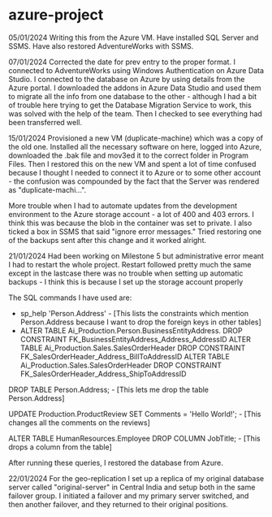 # azure-project

05/01/2024
Writing this from the Azure VM. Have installed SQL Server and SSMS. Have also restored AdventureWorks with SSMS.


07/01/2024
Corrected the date for prev entry to the proper format. I connected to AdventureWorks using Windows Authentication on Azure Data Studio. I connected to the database on Azure by using details from the Azure portal. I downloaded the addons in Azure Data Studio and used them to migrate all the info from one database to the other - although I had a bit of trouble here trying to get the Database Migration Service to work, this was solved with the help of the team. Then I checked to see everything had been transferred well.

15/01/2024
Provisioned a new VM (duplicate-machine) which was a copy of the old one. Installed all the necessary software on here, logged into Azure, downloaded the .bak file and mov3ed it to the correct folder in Program Files. Then I restored this on the new VM and spent a lot of time confused because I thought I needed to connect it to Azure or to some other account - the confusion was compounded by the fact that the Server was rendered as "duplicate-machi...".

More trouble when I had to automate updates from the development environment to the Azure storage account - a lot of 400 and 403 errors. I think this was because the blob in the container was set to private. I also ticked a box in SSMS that said "ignore error messages." Tried restoring one of the backups sent after this change and it worked alright.

21/01/2024
Had been working on Milestone 5 but administrative error meant I had to restart the whole project. Restart followed pretty much the same except in the lastcase there was no trouble when setting up automatic backups - I think this is because I set up the storage account properly

The SQL commands I have used are:
- sp_help 'Person.Address' - [This lists the constraints which mention Person.Address because I want to drop the foreign keys in other tables]
- ALTER TABLE Ai_Production.Person.BusinessEntityAddress.
DROP CONSTRAINT FK_BusinessEntityAddress_Address_AddressID
ALTER TABLE Ai_Production.Sales.SalesOrderHeader
DROP CONSTRAINT  FK_SalesOrderHeader_Address_BillToAddressID
ALTER TABLE Ai_Production.Sales.SalesOrderHeader
DROP CONSTRAINT  FK_SalesOrderHeader_Address_ShipToAddressID

DROP TABLE Person.Address; - [This lets me drop the table Person.Address]

UPDATE Production.ProductReview
SET Comments = 'Hello World!'; - [This changes all the comments on the reviews]

ALTER TABLE HumanResources.Employee
DROP COLUMN JobTitle; - [This drops a column from the table]

After running these queries, I restored the database from Azure.

22/01/2024
For the geo-replication I set up a replica of my original database server called "original-server" in Central India and setup both in the same failover group. I initiated a failover and my primary server switched, and then another failover, and they returned to their original positions.

